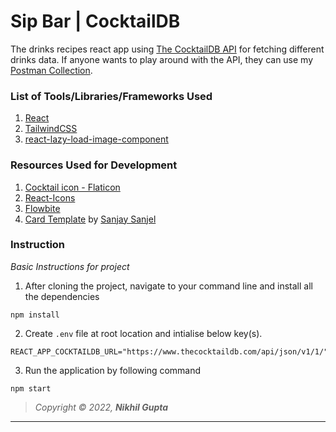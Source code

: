 # Sip Bar | CocktailDB

The drinks recipes react app using [The CocktailDB API](https://www.thecocktaildb.com/api.php) for fetching different drinks data. If anyone wants to play around with the API, they can use my [Postman Collection](https://www.getpostman.com/collections/2ad0ca409f240ec68977).

### List of Tools/Libraries/Frameworks Used

1. [React](https://reactjs.org/)
2. [TailwindCSS](https://tailwindcss.com/)
3. [react-lazy-load-image-component](https://www.npmjs.com/package/react-lazy-load-image-component)

### Resources Used for Development

1. [Cocktail icon - Flaticon](https://www.flaticon.com/free-icons/cocktail)
2. [React-Icons](https://react-icons.github.io/react-icons)
3. [Flowbite](https://flowbite.com/)
4. [Card Template](https://ordinarycoders.com/blog/article/17-tailwindcss-cards) by [Sanjay Sanjel](https://codepen.io/sanjaysanjel)

### Instruction

_Basic Instructions for project_

1. After cloning the project, navigate to your command line and install all the dependencies

```
npm install
```

2. Create `.env` file at root location and intialise below key(s).

```
REACT_APP_COCKTAILDB_URL="https://www.thecocktaildb.com/api/json/v1/1/"
```

3. Run the application by following command

```
npm start
```

> _Copyright © 2022, **Nikhil Gupta**_

---
